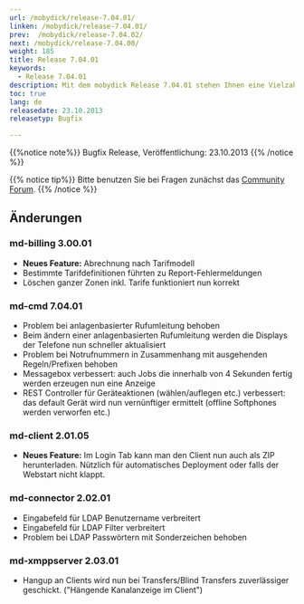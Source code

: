 ```yaml
---
url: /mobydick/release-7.04.01/
linken: /mobydick/release-7.04.01/
prev:  /mobydick/release-7.04.02/
next: /mobydick/release-7.04.00/
weight: 185
title: Release 7.04.01
keywords: 
  - Release 7.04.01
description: Mit dem mobydick Release 7.04.01 stehen Ihnen eine Vielzahl an neuen Funtionen zur Verfügung.
toc: true
lang: de
releasedate: 23.10.2013
releasetyp: Bugfix

---
```


{{%notice note%}}
Bugfix Release, Veröffentlichung: 23.10.2013
{{% /notice %}}

{{% notice tip%}}
Bitte benutzen Sie bei Fragen zunächst das [Community Forum](http://community.pascom.net/forum.php "Zu unserem Forum").
{{% /notice %}}

## Änderungen

### md-billing 3.00.01

*   **Neues Feature:** Abrechnung nach Tarifmodell
*   Bestimmte Tarifdefinitionen führten zu Report-Fehlermeldungen
*   Löschen ganzer Zonen inkl. Tarife funktioniert nun korrekt

### md-cmd 7.04.01

*   Problem bei anlagenbasierter Rufumleitung behoben
*   Beim ändern einer anlagenbasierten Rufumleitung werden die Displays der Telefone nun schneller aktualisiert
*   Problem bei Notrufnummern in Zusammenhang mit ausgehenden Regeln/Prefixen behoben
*   Messagebox verbessert: auch Jobs die innerhalb von 4 Sekunden fertig werden erzeugen nun eine Anzeige
*   REST Controller für Geräteaktionen (wählen/auflegen etc.) verbessert: das default Gerät wird nun vernünftiger ermittelt (offline Softphones werden verworfen etc.)  

### md-client 2.01.05

*   **Neues Feature:** Im Login Tab kann man den Client nun auch als ZIP herunterladen. Nützlich für automatisches Deployment oder falls der Webstart nicht klappt.

### md-connector 2.02.01

*   Eingabefeld für LDAP Benutzername verbreitert
*   Eingabefeld für LDAP Filter verbreitert
*   Problem bei LDAP Passwörtern mit Sonderzeichen behoben

### md-xmppserver 2.03.01

*   Hangup an Clients wird nun bei Transfers/Blind Transfers zuverlässiger geschickt. ("Hängende Kanalanzeige im Client")